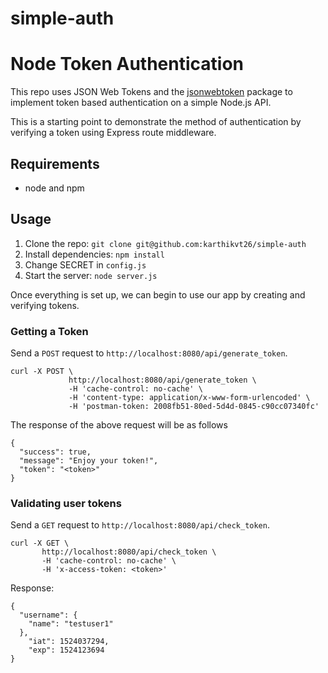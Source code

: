 # simple-auth

# Node Token Authentication

This repo uses JSON Web Tokens and the [jsonwebtoken](https://github.com/auth0/node-jsonwebtoken) package to implement token based authentication on a simple Node.js API.

This is a starting point to demonstrate the method of authentication by verifying a token using Express route middleware.

## Requirements

- node and npm

## Usage

1. Clone the repo: `git clone git@github.com:karthikvt26/simple-auth`
2. Install dependencies: `npm install`
3. Change SECRET in `config.js`
4. Start the server: `node server.js`

Once everything is set up, we can begin to use our app by creating and verifying tokens.

### Getting a Token

Send a `POST` request to `http://localhost:8080/api/generate_token`. 

```
curl -X POST \
			 http://localhost:8080/api/generate_token \
			 -H 'cache-control: no-cache' \
			 -H 'content-type: application/x-www-form-urlencoded' \
			 -H 'postman-token: 2008fb51-80ed-5d4d-0845-c90cc07340fc'
```

The response of the above request will be as follows

```
{
  "success": true,
  "message": "Enjoy your token!",
  "token": "<token>"
}
```

### Validating user tokens

Send a `GET` request to `http://localhost:8080/api/check_token`.

```
curl -X GET \
       http://localhost:8080/api/check_token \
       -H 'cache-control: no-cache' \
       -H 'x-access-token: <token>'
```

Response:

```
{
  "username": {
    "name": "testuser1"
  },
    "iat": 1524037294,
    "exp": 1524123694
}
```

